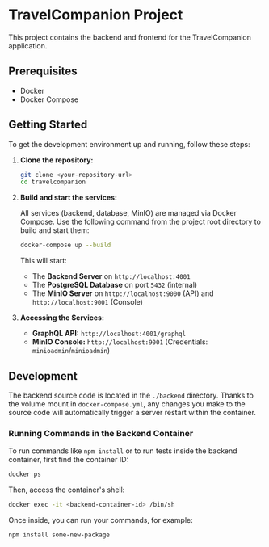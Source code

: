 # TravelCompanion Project

This project contains the backend and frontend for the TravelCompanion application.

## Prerequisites

- Docker
- Docker Compose

## Getting Started

To get the development environment up and running, follow these steps:

1.  **Clone the repository:**
    ```sh
    git clone <your-repository-url>
    cd travelcompanion
    ```

2.  **Build and start the services:**

    All services (backend, database, MinIO) are managed via Docker Compose. Use the following command from the project root directory to build and start them:
    ```sh
    docker-compose up --build
    ```
    This will start:
    - The **Backend Server** on `http://localhost:4001`
    - The **PostgreSQL Database** on port `5432` (internal)
    - The **MinIO Server** on `http://localhost:9000` (API) and `http://localhost:9001` (Console)

3.  **Accessing the Services:**
    - **GraphQL API:** `http://localhost:4001/graphql`
    - **MinIO Console:** `http://localhost:9001` (Credentials: `minioadmin`/`minioadmin`)

## Development

The backend source code is located in the `./backend` directory. Thanks to the volume mount in `docker-compose.yml`, any changes you make to the source code will automatically trigger a server restart within the container.

### Running Commands in the Backend Container

To run commands like `npm install` or to run tests inside the backend container, first find the container ID:
```sh
docker ps
```
Then, access the container's shell:
```sh
docker exec -it <backend-container-id> /bin/sh
```
Once inside, you can run your commands, for example:
```sh
npm install some-new-package
``` 